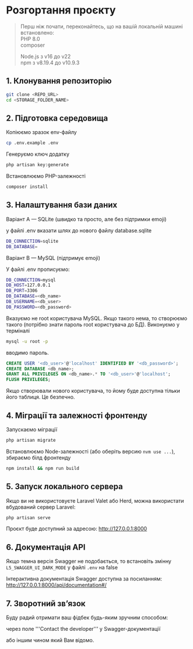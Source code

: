 # Розгортання проєкту

> Перш ніж почати, переконайтесь, що на вашій локальній машині встановлено:  
> PHP 8.0  
> composer
> 
> Node.js з v16 до v22  
> npm з v8.19.4 до v10.9.3

## 1. Клонування репозиторію
```bash
git clone <REPO_URL>
cd <STORAGE_FOLDER_NAME>
```
## 2. Підготовка середовища
Копіюємо зразок env-файлу
```bash
cp .env.example .env
```

Генеруємо ключ додатку
```bash
php artisan key:generate
```

Встановлюємо PHP-залежності
```bash
composer install
```

## 3. Налаштування бази даних
Варіант A — SQLite (швидко та просто, але без підтримки emoji)

у файлі .env вказати шлях до нового файлу database.sqlite
```bash
DB_CONNECTION=sqlite
DB_DATABASE=
```
Варіант B — MySQL (підтримує emoji)

У файлі .env прописуємо:
```bash
DB_CONNECTION=mysql
DB_HOST=127.0.0.1
DB_PORT=3306
DB_DATABASE=<db_name>
DB_USERNAME=<db_user>
DB_PASSWORD=<db_password>
```

Вказуємо не root користувача MySQL.
Якщо такого нема, то створюємо такого (потрібно знати пароль root користувача до БД).
Виконуємо у терміналі
```bash
mysql -u root -p
```
вводимо пароль. 
```sql
CREATE USER '<db_user>'@'localhost' IDENTIFIED BY '<db_password>';
CREATE DATABASE <db_name>;
GRANT ALL PRIVILEGES ON <db_name>.* TO '<db_user>'@'localhost';
FLUSH PRIVILEGES;
```
Якщо створювали нового користувача, то йому буде доступна тільки його таблиця. Це безпечно.
## 4. Міграції та залежності фронтенду
Запускаємо міграції
```bash
php artisan migrate
```
Встановлюємо Node-залежності (або оберіть версию ```nvm use ...```), збираємо білд фронтенду
```bash
npm install && npm run build
```

## 5. Запуск локального сервера

Якщо ви не використовуєте Laravel Valet або Herd, можна використати вбудований сервер Laravel:
```bash
php artisan serve
```

Проєкт буде доступний за адресою:
http://127.0.0.1:8000
## 6. Документація API
Якщо темна версія Swagger не подобається, то встановіть змінну ```L5_SWAGGER_UI_DARK_MODE``` у файлі ```.env``` на false

Інтерактивна документація Swagger доступна за посиланням:
http://127.0.0.1:8000/api/documentation#/
## 7. Зворотний зв’язок

Буду радий отримати ваш фідбек будь-яким зручним способом:

через поле '''Contact the developer''' у Swagger-документації
 
або іншим чином який Вам відомо.
